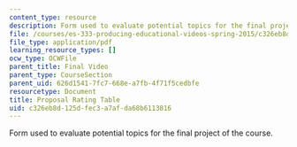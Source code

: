 ```yaml
---
content_type: resource
description: Form used to evaluate potential topics for the final project of the course.
file: /courses/es-333-producing-educational-videos-spring-2015/c326eb8d125dfec3a7afda68b6113816_MITES_333S15_propsl-ratng.pdf
file_type: application/pdf
learning_resource_types: []
ocw_type: OCWFile
parent_title: Final Video
parent_type: CourseSection
parent_uid: 626d1541-7fc7-668e-a7fb-4f71f5cedbfe
resourcetype: Document
title: Proposal Rating Table
uid: c326eb8d-125d-fec3-a7af-da68b6113816
---
```

Form used to evaluate potential topics for the final project of the course.

